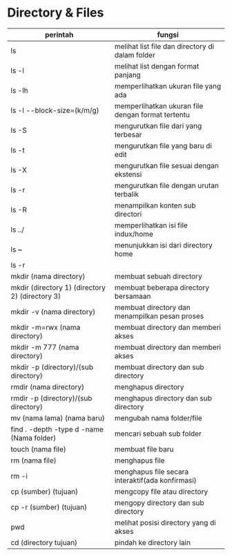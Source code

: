 # Directory & Files

| perintah | fungsi |
|---    |---    |
|ls     | melihat list file dan directory di dalam folder|
|ls -l  | melihat list dengan format panjang |
|ls -lh | memperlihatkan ukuran file yang ada |
|ls -l --block-size=(k/m/g) | memperlihatkan ukuran file dengan format tertentu|
|ls -S | mengurutkan file dari yang terbesar |
|ls -t | mengurutkan file yang baru di edit|
|ls -X | mengurutkan file sesuai dengan ekstensi|
|ls -r | mengurutkan file dengan urutan terbalik |
|ls -R | menampilkan konten sub directori |
|ls ../| memperlihatkan isi file indux/home |
|ls ~  | menunjukkan isi dari directory home|
|ls -r | |
|mkdir (nama directory) | membuat sebuah directory |
|mkdir (directory 1) (directory 2) (directory 3) | membuat beberapa directory bersamaan |
|mkdir -v (nama directory) | membuat directory dan menampilkan pesan proses|
|mkdir -m=rwx (nama directory) |membuat directory dan memberi akses|
|mkdir -m 777 (nama directory) |membuat directory dan memberi akses|
|mkdir -p (directory)/(sub directory) | membuat directory dan sub directory|
|rmdir (nama directory) |menghapus directory|
|rmdir -p (directory)/(sub directory)| menghapus directory dan sub directory |
|mv (nama lama) (nama baru) | mengubah nama folder/file|
|find . -depth -type d -name (Nama folder) | mencari sebuah sub folder |
|touch (nama file) | membuat file baru|
|rm (nama file) | menghapus file |
|rm -i | menghapus file secara interaktif(ada konfirmasi) |
|cp (sumber) (tujuan) | mengcopy file atau directory|
|cp -r (sumber) (tujuan) | mengopy directory dan sub directory |
|pwd | melihat posisi directory yang di akses|
|cd (directory tujuan) | pindah ke directory lain |
